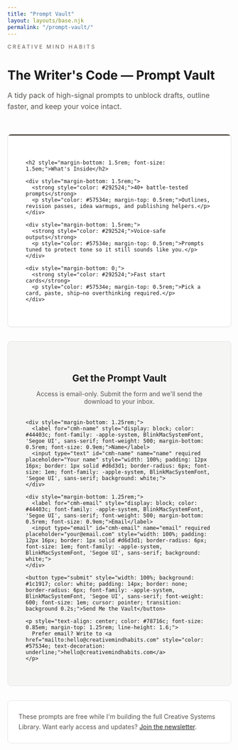 ```yaml
---
title: "Prompt Vault"
layout: layouts/base.njk
permalink: "/prompt-vault/"
---
```


<div style="margin-bottom: 3rem;">
  <p style="font-size: 0.85em; text-transform: uppercase; letter-spacing: 3px; color: #78716c; margin-bottom: 0.75rem; font-family: -apple-system, BlinkMacSystemFont, 'Segoe UI', sans-serif; font-weight: 500;">Creative Mind Habits</p>
  <h1 style="margin-bottom: 1rem;">The Writer's Code — Prompt Vault</h1>
  <p style="color: #57534e; font-size: 1.15em; line-height: 1.6;">A tidy pack of high-signal prompts to unblock drafts, outline faster, and keep your voice intact.</p>
</div>

<div style="background: white; border: 1px solid #e7e5e4; border-radius: 8px; overflow: hidden; box-shadow: 0 1px 3px rgba(0, 0, 0, 0.05); margin-bottom: 2rem;">
  <div style="height: 3px; background: #57534e;"></div>
  <div style="padding: 2.5rem;">
    
    <h2 style="margin-bottom: 1.5rem; font-size: 1.5em;">What's Inside</h2>
    
    <div style="margin-bottom: 1.5rem;">
      <strong style="color: #292524;">40+ battle-tested prompts</strong>
      <p style="color: #57534e; margin-top: 0.5rem;">Outlines, revision passes, idea warmups, and publishing helpers.</p>
    </div>
    
    <div style="margin-bottom: 1.5rem;">
      <strong style="color: #292524;">Voice-safe outputs</strong>
      <p style="color: #57534e; margin-top: 0.5rem;">Prompts tuned to protect tone so it still sounds like you.</p>
    </div>
    
    <div style="margin-bottom: 0;">
      <strong style="color: #292524;">Fast start cards</strong>
      <p style="color: #57534e; margin-top: 0.5rem;">Pick a card, paste, ship—no overthinking required.</p>
    </div>
    
  </div>
</div>

<div style="background: #f5f5f4; border: 1px solid #e7e5e4; border-radius: 8px; padding: 2.5rem; margin-bottom: 2rem;">
  
  <h2 style="text-align: center; margin-bottom: 0.5rem; font-size: 1.5em;">Get the Prompt Vault</h2>
  <p style="text-align: center; color: #57534e; margin-bottom: 2rem;">Access is email-only. Submit the form and we'll send the download to your inbox.</p>
  
  <div id="cmhSuccessMessage" style="display: none; background: #d1fae5; border: 1px solid #6ee7b7; color: #065f46; padding: 1.5rem; border-radius: 6px; margin-bottom: 2rem; text-align: center; font-family: -apple-system, BlinkMacSystemFont, 'Segoe UI', sans-serif;">
    <strong>✓ Success! Your Prompt Vault is ready.</strong>
    <div style="margin-top: 1rem;">
      <a href="https://drive.google.com/file/d/1HUXpaHRVdL0s2RicbGZHTyrxT4rghDAk/view?usp=drive_link" style="display: inline-block; background: #1c1917; color: white; padding: 14px 32px; text-decoration: none; border-radius: 6px; font-weight: 600;">📥 Download the Prompt Vault</a>
    </div>
  </div>
  
  <form id="cmhEmailForm" style="max-width: 500px; margin: 0 auto;">
    
    <div style="margin-bottom: 1.25rem;">
      <label for="cmh-name" style="display: block; color: #44403c; font-family: -apple-system, BlinkMacSystemFont, 'Segoe UI', sans-serif; font-weight: 500; margin-bottom: 0.5rem; font-size: 0.9em;">Name</label>
      <input type="text" id="cmh-name" name="name" required placeholder="Your name" style="width: 100%; padding: 12px 16px; border: 1px solid #d6d3d1; border-radius: 6px; font-size: 1em; font-family: -apple-system, BlinkMacSystemFont, 'Segoe UI', sans-serif; background: white;">
    </div>
    
    <div style="margin-bottom: 1.25rem;">
      <label for="cmh-email" style="display: block; color: #44403c; font-family: -apple-system, BlinkMacSystemFont, 'Segoe UI', sans-serif; font-weight: 500; margin-bottom: 0.5rem; font-size: 0.9em;">Email</label>
      <input type="email" id="cmh-email" name="email" required placeholder="your@email.com" style="width: 100%; padding: 12px 16px; border: 1px solid #d6d3d1; border-radius: 6px; font-size: 1em; font-family: -apple-system, BlinkMacSystemFont, 'Segoe UI', sans-serif; background: white;">
    </div>
    
    <button type="submit" style="width: 100%; background: #1c1917; color: white; padding: 14px; border: none; border-radius: 6px; font-family: -apple-system, BlinkMacSystemFont, 'Segoe UI', sans-serif; font-weight: 600; font-size: 1em; cursor: pointer; transition: background 0.2s;">Send Me the Vault</button>
    
    <p style="text-align: center; color: #78716c; font-size: 0.85em; margin-top: 1.25rem; line-height: 1.6;">
      Prefer email? Write to <a href="mailto:hello@creativemindhabits.com" style="color: #57534e; text-decoration: underline;">hello@creativemindhabits.com</a>
    </p>
    
  </form>
  
</div>

<div style="padding: 1.5rem; border: 1px solid #e7e5e4; border-radius: 8px; background: white; color: #57534e; line-height: 1.7;">
  These prompts are free while I'm building the full Creative Systems Library. Want early access and updates? <a href="https://thewriterscode.beehiiv.com/subscribe" target="_blank" rel="noopener" style="color: #292524; text-decoration: underline;">Join the newsletter</a>.
</div>

<script src="/assets/js/prompt-vault-form.js"></script>